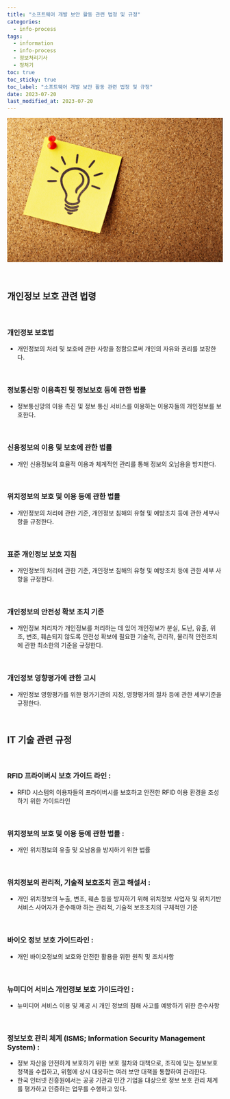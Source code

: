 ```yaml
---
title: "소프트웨어 개발 보안 활동 관련 법정 및 규정"
categories:
  - info-process
tags:
  - information
  - info-process
  - 정보처리기사
  - 정처기
toc: true
toc_sticky: true
toc_label: "소프트웨어 개발 보안 활동 관련 법정 및 규정"
date: 2023-07-20
last_modified_at: 2023-07-20
---
```


![img](/images/cert8.jpg)

<br/>

## 개인정보 보호 관련 법령

<br/>

### 개인정보 보호법 

- 개인정보의 처리 및 보호에 관한 사항을 정함으로써 개인의 자유와 권리를 보장한다.


<br/>

### 정보통신망 이용촉진 및 정보보호 등에 관한 법률

- 정보통신망의 이용 촉진 및 정보 통신 서비스를 이용하는 이용자들의 개인정보를 보호한다.


<br/>

### 신용정보의 이용 및 보호에 관한 법률

- 개인 신용정보의 효율적 이용과 체계적인 관리를 통해 정보의 오남용을 방지한다.


<br/>

### 위치정보의 보호 및 이용 등에 관한 법률

- 개인정보의 처리에 관한 기준, 개인정보 침해의 유형 및 예방조치 등에 관한 세부사항을 규정한다.


<br/>

### 표준 개인정보 보호 지침 

- 개인정보의 처리에 관한 기준, 개인정보 침해의 유형 및 예방조치 등에 관한 세부 사항을 규정한다.


<br/>

### 개인정보의 안전성 확보 조치 기준

- 개인정보 처리자가 개인정보를 처리하는 데 있어 개인정보가 분실, 도난, 유출, 위조, 변조, 훼손되지 않도록 안전성 확보에 필요한 기술적, 관리적, 물리적 안전조치에 관한 최소한의 기준을 규정한다.


<br/>

### 개인정보 영향평가에 관한 고시

- 개인정보 영향평가를 위한 평가기관의 지정, 영향평가의 절차 등에 관한 세부기준을 규정한다.


<br/>

## IT 기술 관련 규정


<br/>

### RFID 프라이버시 보호 가이드 라인 : 

- RFID 시스템의 이용자들의 프라이버시를 보호하고 안전한 RFID 이용 환경을 조성하기 위한 가이드라인


<br/>

### 위치정보의 보호 및 이용 등에 관한 법률 : 

- 개인 위치정보의 유출 및 오남용을 방지하기 위한 법률


<br/>

### 위치정보의 관리적, 기술적 보호조치 권고 해설서 : 

- 개인 위치정보의 누출, 변조, 훼손 등을 방지하기 위해 위치정보 사업자 및 위치기반 서비스 사어자가 준수해야 하는 관리적, 기술적 보호조치의 구체적인 기준


<br/>

### 바이오 정보 보호 가이드라인 : 

- 개인 바이오정보의 보호와 안전한 활용을 위한 원칙 및 조치사항


<br/>

### 뉴미디어 서비스 개인정보 보호 가이드라인 :

- 뉴미디어 서비스 이용 및 제공 시 개인 정보의 침해 사고를 예방하기 위한 준수사항


<br/>

### 정보보호 관리 체계 (ISMS; Information Security Management System) :

- 정보 자산을 안전하게 보호하기 위한 보호 절차와 대책으로, 조직에 맞는 정보보호 정책을 수립하고, 위험에 상시 대응하는 여러 보안 대책을 통합하여 관리한다.
- 한국 인터넷 진흥원에서는 공공 기관과 민간 기업을 대상으로 정보 보호 관리 체계를 평가하고 인증하는 업무를 수행하고 있다.